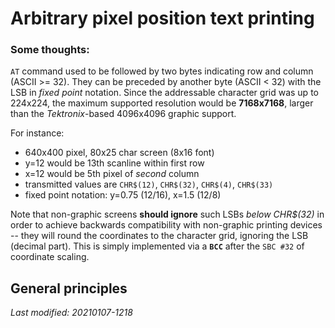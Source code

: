 # Arbitrary pixel position text printing

### Some thoughts:

`AT` command used to be followed by two bytes indicating row and column (ASCII >= 32).
They can be preceded by another byte (ASCII < 32) with the LSB in _fixed point_ notation.
Since the addressable character grid was up to 224x224, the maximum supported
resolution would be **7168x7168**, larger than the _Tektronix_-based 4096x4096
graphic support.

For instance:

- 640x400 pixel, 80x25 char screen (8x16 font)
- y=12 would be 13th scanline within first row
- x=12 would be 5th pixel of _second_ column
- transmitted values are `CHR$(12)`, `CHR$(32)`, `CHR$(4)`, `CHR$(33)`
- fixed point notation: y=0.75 (12/16), x=1.5 (12/8)

Note that non-graphic screens **should ignore** such LSBs _below CHR$(32)_ in order
to achieve backwards compatibility with non-graphic printing devices -- they will
round the coordinates to the character grid, ignoring the LSB (decimal part). This
is simply implemented via a **`BCC`** after the `SBC #32` of coordinate scaling.

## General principles



_Last modified: 20210107-1218_
